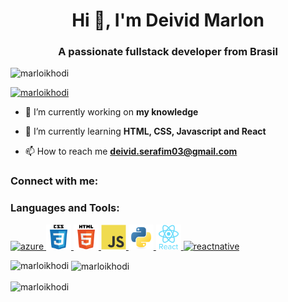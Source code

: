 <h1 align="center">Hi 👋, I'm Deivid Marlon</h1>
<h3 align="center">A passionate fullstack developer from Brasil</h3>

<p align="left"> <img src="https://komarev.com/ghpvc/?username=marloikhodi&label=Profile%20views&color=0e75b6&style=flat" alt="marloikhodi" /> </p>

<p align="left"> <a href="https://github.com/ryo-ma/github-profile-trophy"><img src="https://github-profile-trophy.vercel.app/?username=marloikhodi" alt="marloikhodi" /></a> </p>

- 🔭 I’m currently working on **my knowledge**

- 🌱 I’m currently learning **HTML, CSS, Javascript and React**

- 📫 How to reach me **deivid.serafim03@gmail.com**

<h3 align="left">Connect with me:</h3>
<p align="left">
</p>

<h3 align="left">Languages and Tools:</h3>
<p align="left"> <a href="https://azure.microsoft.com/en-in/" target="_blank" rel="noreferrer"> <img src="https://www.vectorlogo.zone/logos/microsoft_azure/microsoft_azure-icon.svg" alt="azure" width="40" height="40"/> </a> <a href="https://www.w3schools.com/css/" target="_blank" rel="noreferrer"> <img src="https://raw.githubusercontent.com/devicons/devicon/master/icons/css3/css3-original-wordmark.svg" alt="css3" width="40" height="40"/> </a> <a href="https://www.w3.org/html/" target="_blank" rel="noreferrer"> <img src="https://raw.githubusercontent.com/devicons/devicon/master/icons/html5/html5-original-wordmark.svg" alt="html5" width="40" height="40"/> </a> <a href="https://developer.mozilla.org/en-US/docs/Web/JavaScript" target="_blank" rel="noreferrer"> <img src="https://raw.githubusercontent.com/devicons/devicon/master/icons/javascript/javascript-original.svg" alt="javascript" width="40" height="40"/> </a> <a href="https://www.python.org" target="_blank" rel="noreferrer"> <img src="https://raw.githubusercontent.com/devicons/devicon/master/icons/python/python-original.svg" alt="python" width="40" height="40"/> </a> <a href="https://reactjs.org/" target="_blank" rel="noreferrer"> <img src="https://raw.githubusercontent.com/devicons/devicon/master/icons/react/react-original-wordmark.svg" alt="react" width="40" height="40"/> </a> <a href="https://reactnative.dev/" target="_blank" rel="noreferrer"> <img src="https://reactnative.dev/img/header_logo.svg" alt="reactnative" width="40" height="40"/> </a> </p>

<p><img align="left" src="https://github-readme-stats.vercel.app/api/top-langs?username=marloikhodi&show_icons=true&locale=en&layout=compact" alt="marloikhodi" /></p>

<p>&nbsp;<img align="center" src="https://github-readme-stats.vercel.app/api?username=marloikhodi&show_icons=true&locale=en" alt="marloikhodi" /></p>

<p><img align="center" src="https://github-readme-streak-stats.herokuapp.com/?user=marloikhodi&" alt="marloikhodi" /></p>
